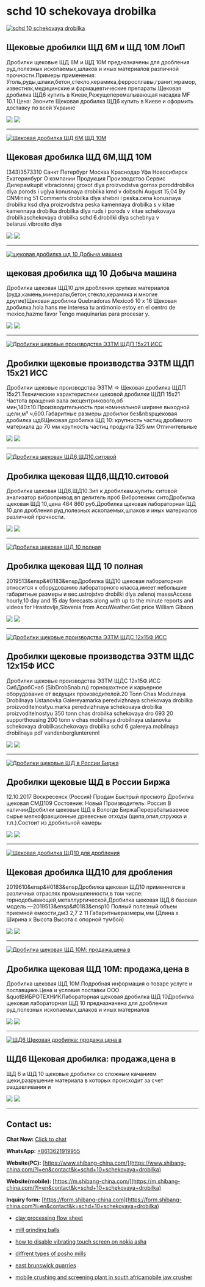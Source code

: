 # schd 10 schekovaya drobilka

<a href="https://swt.shibang-china.com/?l=en&img&k=schd+10+schekovaya+drobilka" target="_blank">![schd 10 schekovaya drobilka](http://static.shibang-china.com/all-800x300/1440.jpg)</a>

## Щековые дробилки ЩД 6М и ЩД 10М ЛОиП
Дробилки щековые ЩД 6М и ЩД 10М предназначены для дробления руд,полезных ископаемых,шлаков и иных материалов различной прочности.Примеры применения: Уголь,руды,шлаки,бетон,стекло,керамика,ферросплавы,гранит,мрамор,известняк,медицинские и фармацевтические препараты.Щековая дробилка ЩД6 купить в Киеве,Режущеперемалывающая насадка MF 10.1 Цена: Звоните Щековая дробилка ЩД6 купить в Киеве и оформить доставку по всей Украине


<a href="https://whatsapp.shibangsoft.com/WhatsApp.php" target="_blank" title="WhatsApp">![](http://static.shibang-china.com/icon/whatsapp.png)</a> <a href="https://swt.shibang-china.com/?l=en&icon&k=schd+10+schekovaya+drobilka" target="_blank">![](http://static.shibang-china.com/icon/chat-en.png)</a>

---

<a href="https://swt.shibang-china.com/?l=en&img&k=schd+10+schekovaya+drobilka" target="_blank">![Щековая дробилка ЩД 6М,ЩД 10М](http://static.shibang-china.com/all-800x300/939.jpg)</a>

## Щековая дробилка ЩД 6М,ЩД 10М
(343)3573310 Санкт Петербург Москва Краснодар Уфа Новосибирск Екатеринбург О компании Продукция Производство Сервис Дилерамkupit vibracionnsj groxot dlya proizvodstva gornsx poroddrobilka dlya porods i uglya konusnaya drobilka kmd v dobschi August 15,04 By CNMining 51 Comments drobilka dlya shebni i peska.cena konusnaya drobilka ksd dlya proizvodstva peska kamennaya drobilka s v kitae kamennaya drobilka drobilka dlya ruds i porods v kitae schekovaya drobilkaschekovaya drobilka schd 6.drobilki dlya schebnya v belarusi.vibrosito dlya


<a href="https://whatsapp.shibangsoft.com/WhatsApp.php" target="_blank" title="WhatsApp">![](http://static.shibang-china.com/icon/whatsapp.png)</a> <a href="https://swt.shibang-china.com/?l=en&icon&k=schd+10+schekovaya+drobilka" target="_blank">![](http://static.shibang-china.com/icon/chat-en.png)</a>

---

<a href="https://swt.shibang-china.com/?l=en&img&k=schd+10+schekovaya+drobilka" target="_blank">![щековая дробилка щд 10 Добыча машина](http://static.shibang-china.com/all-800x300/1347.jpg)</a>

## щековая дробилка щд 10 Добыча машина
Дробилка щековая ЩД10 для дробления хрупких материалов (руда,камень,минералы,бетон,стекло,керамика и многие другие)Щековая дробилка Quebradoras Mexicoб 10 х 16 Щековая дробилка.hola hans me interesa tu antimonio estoy en el centro de mexico,hazme favor Tengo maquinarias para procesar y.


<a href="https://whatsapp.shibangsoft.com/WhatsApp.php" target="_blank" title="WhatsApp">![](http://static.shibang-china.com/icon/whatsapp.png)</a> <a href="https://swt.shibang-china.com/?l=en&icon&k=schd+10+schekovaya+drobilka" target="_blank">![](http://static.shibang-china.com/icon/chat-en.png)</a>

---

<a href="https://swt.shibang-china.com/?l=en&img&k=schd+10+schekovaya+drobilka" target="_blank">![Дробилки щековые производства ЭЗТМ ЩДП 15х21 ИСС](http://static.shibang-china.com/all-800x300/1467.jpg)</a>

## Дробилки щековые производства ЭЗТМ ЩДП 15х21 ИСС
Дробилки щековые производства ЭЗТМ ⇒ Щековая дробилка ЩДП 15х21.Технические характеристики щековой дробилки ЩДП 15х21 Частота вращения вала эксцентрикового,об мин,140±10.Производительность при номинальной ширине выходной щели,м³ ч,600.Габаритные размеры дробилки без&nbspщековая дробилка щд6Щековая дробилка ЩД 10: крупность частиц дробимого материала до 70 мм крупность частиц продукта 325 мм Отличительные


<a href="https://whatsapp.shibangsoft.com/WhatsApp.php" target="_blank" title="WhatsApp">![](http://static.shibang-china.com/icon/whatsapp.png)</a> <a href="https://swt.shibang-china.com/?l=en&icon&k=schd+10+schekovaya+drobilka" target="_blank">![](http://static.shibang-china.com/icon/chat-en.png)</a>

---

<a href="https://swt.shibang-china.com/?l=en&img&k=schd+10+schekovaya+drobilka" target="_blank">![Дробилка щековая ЩД6,ЩД10.ситовой](http://static.shibang-china.com/all-800x300/1373.jpg)</a>

## Дробилка щековая ЩД6,ЩД10.ситовой
Дробилка щековая ЩД6,ЩД10.Зип к дробилкам.купить: ситовой анализатор вибропривод вп делитель проб Вибротехник ситоДробилка щековая ЩД 10,цена 484 860 руб.Дробилка щековая лабораторная ЩД 10 для дробления руд,полезных ископаемых,шлаков и иных материалов различной прочности.


<a href="https://whatsapp.shibangsoft.com/WhatsApp.php" target="_blank" title="WhatsApp">![](http://static.shibang-china.com/icon/whatsapp.png)</a> <a href="https://swt.shibang-china.com/?l=en&icon&k=schd+10+schekovaya+drobilka" target="_blank">![](http://static.shibang-china.com/icon/chat-en.png)</a>

---

<a href="https://swt.shibang-china.com/?l=en&img&k=schd+10+schekovaya+drobilka" target="_blank">![Дробилка щековая ЩД 10 полная](http://static.shibang-china.com/all-800x300/171.jpg)</a>

## Дробилка щековая ЩД 10 полная
2019513&ensp&#0183&enspДробилка ЩД10 щековая лабораторная относится к оборудованию лабораторного класса,имеет небольшие габаритные размеры и вес.ustrojstvo drobilki dlya zelenoj masssAccess hourly,10 day and 15 day forecasts along with up to the minute reports and videos for Hrastovlje,Slovenia from AccuWeather.Get price William Gibson


<a href="https://whatsapp.shibangsoft.com/WhatsApp.php" target="_blank" title="WhatsApp">![](http://static.shibang-china.com/icon/whatsapp.png)</a> <a href="https://swt.shibang-china.com/?l=en&icon&k=schd+10+schekovaya+drobilka" target="_blank">![](http://static.shibang-china.com/icon/chat-en.png)</a>

---

<a href="https://swt.shibang-china.com/?l=en&img&k=schd+10+schekovaya+drobilka" target="_blank">![Дробилки щековые производства ЭЗТМ ЩДС 12х15Ф ИСС](http://static.shibang-china.com/all-800x300/1108.jpg)</a>

## Дробилки щековые производства ЭЗТМ ЩДС 12х15Ф ИСС
Дробилки щековые производства ЭЗТМ ЩДС 12х15Ф.ИСС СибДробСнаб (SibDrobSnab.ru) горношахтное и карьерное оборудование от ведущих производителей.20 Tonn Chas Modulnaya Drobilnaya Ustanovka Galereyamarka peredvizhnaya schekovaya drobilka proizvoditelnostyu.marka peredvizhnaya schekovaya drobilka proizvoditelnostyu 350 tonn chas drobilka schekovaya dro 693 20 supporthousing 200 tonn v chas mobilnaya drobilnaya ustanovka schekovaya drobilkaschekovaya drobilka schd 6 galereya.mobilnaya drobilnaya pdf vandenberglunterennl


<a href="https://whatsapp.shibangsoft.com/WhatsApp.php" target="_blank" title="WhatsApp">![](http://static.shibang-china.com/icon/whatsapp.png)</a> <a href="https://swt.shibang-china.com/?l=en&icon&k=schd+10+schekovaya+drobilka" target="_blank">![](http://static.shibang-china.com/icon/chat-en.png)</a>

---

<a href="https://swt.shibang-china.com/?l=en&img&k=schd+10+schekovaya+drobilka" target="_blank">![Дробилки щековые ЩД в России Биржа](http://static.shibang-china.com/all-800x300/1142.jpg)</a>

## Дробилки щековые ЩД в России Биржа
12.10.2017 Воскресенск (Россия) Продам Быстрый просмотр Дробилка щековая СМД109 Состояние: Новый Производитель: Россия В наличииДробилки щековые ЩД в Вологде БиржаПерерабатываемое сырье мелкофракционные древесные отходы (щепа,опил,стружка и т.п.).Состоит из дробильной камеры


<a href="https://whatsapp.shibangsoft.com/WhatsApp.php" target="_blank" title="WhatsApp">![](http://static.shibang-china.com/icon/whatsapp.png)</a> <a href="https://swt.shibang-china.com/?l=en&icon&k=schd+10+schekovaya+drobilka" target="_blank">![](http://static.shibang-china.com/icon/chat-en.png)</a>

---

<a href="https://swt.shibang-china.com/?l=en&img&k=schd+10+schekovaya+drobilka" target="_blank">![Щековая дробилка ЩД10 для дробления](http://static.shibang-china.com/all-800x300/1183.jpg)</a>

## Щековая дробилка ЩД10 для дробления
2019610&ensp&#0183&enspДробилка щековая ЩД10 применяется в различных отраслях промышленности,в том числе: горнодобывающей,металлургической,Дробилка щековая ЩД 6 базовая модель —2019513&ensp&#0183&ensp10 Полный полезный объем приемной емкости,дм3 2,7 2 11 Габаритныеразмеры,мм (Длина х Ширина х Высота Высота с опорной тумбой)


<a href="https://whatsapp.shibangsoft.com/WhatsApp.php" target="_blank" title="WhatsApp">![](http://static.shibang-china.com/icon/whatsapp.png)</a> <a href="https://swt.shibang-china.com/?l=en&icon&k=schd+10+schekovaya+drobilka" target="_blank">![](http://static.shibang-china.com/icon/chat-en.png)</a>

---

<a href="https://swt.shibang-china.com/?l=en&img&k=schd+10+schekovaya+drobilka" target="_blank">![Дробилка щековая ЩД 10М: продажа,цена в](http://static.shibang-china.com/all-800x300/323.jpg)</a>

## Дробилка щековая ЩД 10М: продажа,цена в
Дробилка щековая ЩД 10М.Подробная информация о товаре услуге и поставщике.Цена и условия поставки ООО &quotВИБРОТЕХНИКЛабораторная щековая дробилка ЩД 10Дробилка щековая лабораторная ЩД 10 предназначена для дробления руд,полезных ископаемых,шлаков и иных материалов


<a href="https://whatsapp.shibangsoft.com/WhatsApp.php" target="_blank" title="WhatsApp">![](http://static.shibang-china.com/icon/whatsapp.png)</a> <a href="https://swt.shibang-china.com/?l=en&icon&k=schd+10+schekovaya+drobilka" target="_blank">![](http://static.shibang-china.com/icon/chat-en.png)</a>

---

<a href="https://swt.shibang-china.com/?l=en&img&k=schd+10+schekovaya+drobilka" target="_blank">![ЩД6 Щековая дробилка: продажа,цена в](http://static.shibang-china.com/all-800x300/366.jpg)</a>

## ЩД6 Щековая дробилка: продажа,цена в
ЩД 6 и ЩД 10 щековые дробилки со сложным качанием щеки,разрушение материала в которых происходит за счет раздавливания и

<a href="https://whatsapp.shibangsoft.com/WhatsApp.php" target="_blank" title="WhatsApp">![](http://static.shibang-china.com/icon/whatsapp.png)</a> <a href="https://swt.shibang-china.com/?l=en&icon&k=schd+10+schekovaya+drobilka" target="_blank">![](http://static.shibang-china.com/icon/chat-en.png)</a>

---
## Contact us:

**Chat Now:** [Click to chat](https://swt.shibang-china.com?l=en&contact&k=schd+10+schekovaya+drobilka)

**WhatsApp:**  [+8613621919955](https://whatsapp.shibangsoft.com/WhatsApp.php)

**Website(PC):** [https://www.shibang-china.com/](https://www.shibang-china.com/?l=en&contact&k=schd+10+schekovaya+drobilka)

**Website(mobile):** [https://m.shibang-china.com/](https://m.shibang-china.com/?l=en&contact&k=schd+10+schekovaya+drobilka)

**Inquiry form:** [https://form.shibang-china.com](https://form.shibang-china.com?l=en&contact&k=schd+10+schekovaya+drobilka)

* [clay processing flow sheet](../111/clay%20processing%20flow%20sheet.md)

* [mill grinding balls](../111/mill%20grinding%20balls.md)

* [how to disable vibrating touch screen on nokia asha](../116/how%20to%20disable%20vibrating%20touch%20screen%20on%20nokia%20asha.md)

* [diffrent types of posho mills](../117/diffrent%20types%20of%20posho%20mills.md)

* [east brunswick quarries](../122/east%20brunswick%20quarries.md)

* [mobile crushing and screening plant in south africamobile jaw crusher](../112/mobile%20crushing%20and%20screening%20plant%20in%20south%20africamobile%20jaw%20crusher.md)